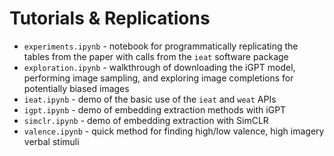 # Tutorials & Replications

- `experiments.ipynb` - notebook for programmatically replicating the tables from the paper with calls from the `ieat` 
software package
- `exploration.ipynb` - walkthrough of downloading the iGPT model, performing image sampling, and exploring image 
completions for potentially biased images  
- `ieat.ipynb` - demo of the basic use of the `ieat` and `weat` APIs
- `igpt.ipynb` - demo of embedding extraction methods with iGPT
- `simclr.ipynb` - demo of embedding extraction with SimCLR
- `valence.ipynb` - quick method for finding high/low valence, high imagery verbal stimuli